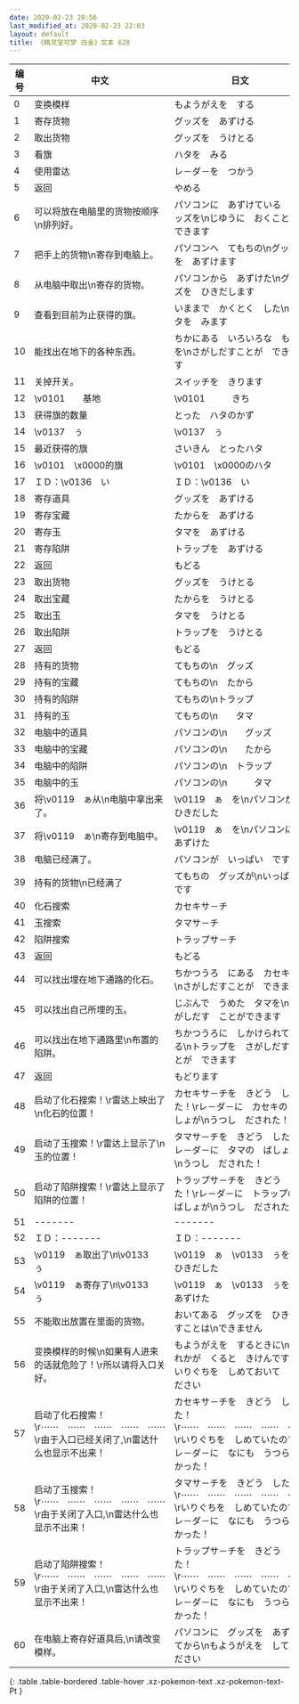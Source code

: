 ```yaml
---
date: 2020-02-23 20:56
last_modified_at: 2020-02-23 22:03
layout: default
title: 《精灵宝可梦 白金》文本 628
---
```

| 编号 | 中文 | 日文 |
| ---- | ---- | ---- |
| 0 | 变换模样 | もようがえを　する |
| 1 | 寄存货物 | グッズを　あずける |
| 2 | 取出货物 | グッズを　うけとる |
| 3 | 看旗 | ハタを　みる |
| 4 | 使用雷达 | レ－ダ－を　つかう |
| 5 | 返回 | やめる |
| 6 | 可以将放在电脑里的货物按顺序\n排列好。 | パソコンに　あずけている　グッズを\nじゆうに　おくことが　できます　 |
| 7 | 把手上的货物\n寄存到电脑上。 | パソコンへ　てもちの\nグッズを　あずけます |
| 8 | 从电脑中取出\n寄存的货物。 | パソコンから　あずけた\nグッズを　ひきだします |
| 9 | 查看到目前为止获得的旗。 | いままで　かくとく　した\nハタを　みます |
| 10 | 能找出在地下的各种东西。 | ちかにある　いろいろな　ものを\nさがしだすことが　できます |
| 11 | 关掉开关。 | スイッチを　きります　 |
| 12 | \v0101　　基地 | \v0101　　　きち |
| 13 | 获得旗的数量 | とった　ハタのかず |
| 14 | \v0137　ぅ | \v0137　ぅ |
| 15 | 最近获得的旗 | さいきん　とったハタ |
| 16 | \v0101　\x0000的旗 | \v0101　\x0000のハタ |
| 17 | ＩＤ：\v0136　い | ＩＤ：\v0136　い |
| 18 | 寄存道具 | グッズを　あずける |
| 19 | 寄存宝藏 | たからを　あずける |
| 20 | 寄存玉 | タマを　あずける |
| 21 | 寄存陷阱 | トラップを　あずける |
| 22 | 返回 | もどる |
| 23 | 取出货物 | グッズを　うけとる |
| 24 | 取出宝藏 | たからを　うけとる |
| 25 | 取出玉 | タマを　うけとる |
| 26 | 取出陷阱 | トラップを　うけとる |
| 27 | 返回 | もどる |
| 28 | 持有的货物 | てもちの\n　グッズ |
| 29 | 持有的宝藏 | てもちの\n　たから |
| 30 | 持有的陷阱 | てもちの\nトラップ |
| 31 | 持有的玉 | てもちの\n　　タマ |
| 32 | 电脑中的道具 | パソコンの\n　　グッズ |
| 33 | 电脑中的宝藏 | パソコンの\n　　たから |
| 34 | 电脑中的陷阱 | パソコンの\n　トラップ |
| 35 | 电脑中的玉 | パソコンの\n　　　タマ |
| 36 | 将\v0119　ぁ从\n电脑中拿出来了。 | \v0119　ぁ　を\nパソコンから　ひきだした |
| 37 | 将\v0119　ぁ\n寄存到电脑中。 | \v0119　ぁ　を\nパソコンに　あずけた |
| 38 | 电脑已经满了。 | パソコンが　いっぱい　です |
| 39 | 持有的货物\n已经满了 | てもちの　グッズが\nいっぱいです |
| 40 | 化石搜索 | カセキサ－チ |
| 41 | 玉搜索 | タマサ－チ |
| 42 | 陷阱搜索 | トラップサ－チ |
| 43 | 返回 | もどる |
| 44 | 可以找出埋在地下通路的化石。 | ちかつうろ　にある　カセキを\nさがしだすことが　できます |
| 45 | 可以找出自己所埋的玉。 | じぶんで　うめた　タマを\nさがしだす　ことができます |
| 46 | 可以找出在地下通路里\n布置的陷阱。 | ちかつうろに　しかけられている\nトラップを　さがしだすことが　できます |
| 47 | 返回 | もどります　 |
| 48 | 启动了化石搜索！\r雷达上映出了\n化石的位置！ | カセキサ－チを　きどう　した！\rレ－ダ－に　カセキの　ばしょが\nうつし　だされた！ |
| 49 | 启动了玉搜索！\r雷达上显示了\n玉的位置！ | タマサ－チを　きどう　した！\rレ－ダ－に　タマの　ばしょが\nうつし　だされた！ |
| 50 | 启动了陷阱搜索！\r雷达上显示了陷阱的位置！ | トラップサ－チを　きどう　した！\rレ－ダ－に　トラップの　ばしょが\nうつし　だされた！ |
| 51 | ------- | ------- |
| 52 | ＩＤ：------- | ＩＤ：------- |
| 53 | \v0119　ぁ取出了\n\v0133　ぅ | \v0119　ぁ　\v0133　ぅを\nひきだした |
| 54 | \v0119　ぁ寄存了\n\v0133　ぅ | \v0119　ぁ　\v0133　ぅを\nあずけた |
| 55 | 不能取出放置在里面的货物。 | おいてある　グッズを　ひきだすことは\nできません |
| 56 | 变换模样的时候\n如果有人进来的话就危险了！\r所以请将入口关好。 | もようがえを　するときに\nだれかが　くると　きけんです！\rいりぐちを　しめておいて　ください |
| 57 | 启动了化石搜索！\r⋯⋯　⋯⋯　⋯⋯　⋯⋯　⋯⋯\r由于入口已经关闭了,\n雷达什么也显示不出来！ | カセキサ－チを　きどう　した！\r⋯⋯　⋯⋯　⋯⋯　⋯⋯　⋯⋯\rいりぐちを　しめていたので\nレ－ダ－に　なにも　うつらなかった！ |
| 58 | 启动了玉搜索！\r⋯⋯　⋯⋯　⋯⋯　⋯⋯　⋯⋯\r由于关闭了入口,\n雷达什么也显示不出来！ | タマサ－チを　きどう　した！\r⋯⋯　⋯⋯　⋯⋯　⋯⋯　⋯⋯\rいりぐちを　しめていたので\nレ－ダ－に　なにも　うつらなかった！ |
| 59 | 启动了陷阱搜索！\r⋯⋯　⋯⋯　⋯⋯　⋯⋯　⋯⋯\r由于关闭了入口,\n雷达什么也显示不出来！ | トラップサ－チを　きどう　した！\r⋯⋯　⋯⋯　⋯⋯　⋯⋯　⋯⋯\rいりぐちを　しめていたので\nレ－ダ－に　なにも　うつらなかった！ |
| 60 | 在电脑上寄存好道具后,\n请改变模样。 | パソコンに　グッズを　あずけてから\nもようがえを　してください |
{: .table .table-bordered .table-hover .xz-pokemon-text .xz-pokemon-text-Pt }